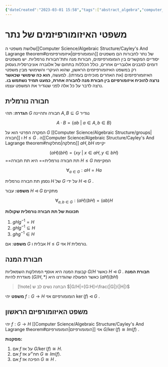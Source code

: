 ```yaml
---
{"dateCreated":"2023-03-01 15:58","tags":["abstract_algebra","computer_science"],"pageDirection":"rtl","dg-publish":true,"permalink":"/computer-science/algebraic-structure/noether-s-isomorphism-theorems/","dgPassFrontmatter":true}
---
```



# משפטי האיזומורפיזמים של נתר
שלושת משפטי ה[[Computer Science/Algebraic Structure/Cayley's And Lagrange theorem#הומומורפיזם\|איזומורפיזמים]] של נתר לחבורות הם משפטים יסודיים המקשרים בין הומומורפיזמים, חבורות מנה ותת־חבורות נורמליות. יש משפטים דומים למבנים אלגבריים אחרים, כולל הכללות בתחום של אלגברה אוניברסלית.נעסוק רק במשפט האיזומורפיזמים הראשון, שהוא העיקרי והשימושי מבין משפטי האיזומורפיזמים (את האחרים מוכיחים בעזרתו). למעשה, __הוא כה שימושי שכאשר נרצה להוכיח איזומורפיזם בין חבורת מנה לחבורה אחרת, כמעט תמיד נשתמש בו.__ 
נרצה לדבר על כל אלה לפני שנגדיר את המשפט עצמו.

## חבורה נורמלית
__הגדרה__: תהי $G$ חבורה ותהיינה $A,B\subseteq G$ נגדיר 

$$A\cdot B=\{ab \ | \ a\in A, b\in B\}$$

המקרה הפרטי הוא על $G$ [[Computer Science/Algebraic Structure/groups\|חבורה]] ו $H\leq G$ . ה[[Computer Science/Algebraic Structure/Cayley's And Lagrange theorem#מחלקה\|מחלקות]] $aH,bH$ יקיימו 

$$(aH)(bH)=\{xy  \ | \ x\in aH, y\in bH\}$$
==תת חבורה נורמלית== היא תת חבורה $H\leq G$ המקיימת 

$$\forall_{a\in G}: aH=Ha$$

נסמן תת חבורה נורמלית $H$ של $G$ על ידי $H\triangleleft G$ .

__משפט:__ עבור $H\triangleleft G$ מתקיים 

$$\forall_{a,b\in G}: (aH)(bH)= (ab)H$$

__תכונות של תת חבורה נורמלית שקולות__ 
1) $gHg^{-1}=H$ 
2) $gHg^{-1}\subseteq H$ 
3) $ghg^{-1}\in H$

__משפט__: אם $G$ אבלית ו $H\leq G$ אזי $H$ נורמלית.

## חבורת המנה 
קבוצת המנה היא אוסף המחלקות השמאליות $G/H$ כאשר $H\triangleleft G$ . 
__חבורת המנה__ מוגדרת להיות $(G/H,*)$ כאשר הפעולה שהגדרנו היא $(aH)(bH)$ 


>[!note] הבחנה
>נשים לב ש $|G/H|=[G:H]=\frac{|G|}{|H|}$ 

__משפט__ יהי $f:G\to H$ הומומורפיזם אזי $\ker(f)\triangleleft G$ .

## משפט האיזומורפיזם הראשון 
יהי $f:G\to H$ [[Computer Science/Algebraic Structure/Cayley's And Lagrange theorem#הומומורפיזם\|הומומורפיזם]] אזי $G/\ker(f)\cong{Im(f)}$ . 

__מסקנות:__
1) אם $f$ על אז $G/\ker(f)\cong{H}$.
2) אם $f$ חח״ע אז $G\cong Im(f)$.
3) אם $f$ הפיכה אז $G\cong H$ .

